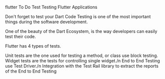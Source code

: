 flutter To Do Test
Testing Flutter Applications

Don't forget to test your Dart Code
Testing is one of the most important things during the software development.

One of the beauty of the Dart Ecosystem, is the way developers can easily test their code.

Flutter has 4 types of tests.

Unit tests are the one used for testing a method, or class  use block testing.
Widget tests are the tests for controlling single widget./n
End to End Testing use Test Driver./n
Integration with the Test Rail library to extract the reports of the End to End Testing
